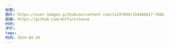```yaml
---
标题: 
图片: https://user-images.githubusercontent.com/11247099/154486817-f86b8f20-5463-4122-b6e9-930622e757f2.png
链接: https://github.com/antfu/vitesse
时时: 
评价: 
tags: 
时间: 2024-04-20
---
```


